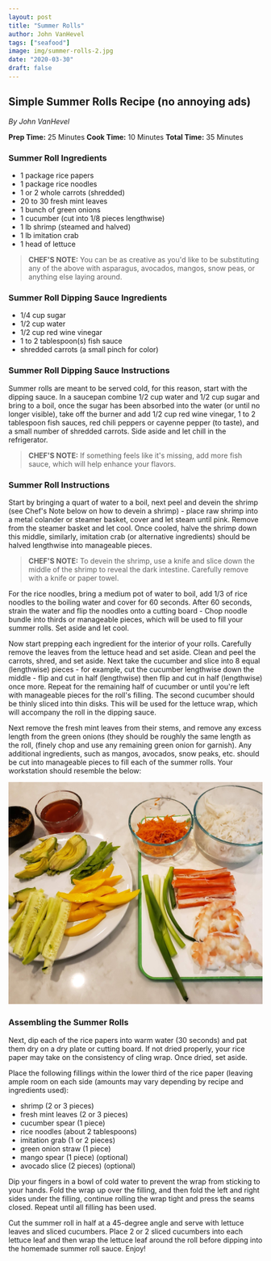 ```yaml
---
layout: post
title: "Summer Rolls"
author: John VanHevel
tags: ["seafood"]
image: img/summer-rolls-2.jpg
date: "2020-03-30"
draft: false
---
```


## Simple Summer Rolls Recipe (no annoying ads) ##

_By John VanHevel_

**Prep Time:** 25 Minutes
**Cook Time:** 10 Minutes
**Total Time:** 35 Minutes

### Summer Roll Ingredients ###

- 1 package rice papers
- 1 package rice noodles
- 1 or 2 whole carrots (shredded)
- 20 to 30 fresh mint leaves
- 1 bunch of green onions
- 1 cucumber (cut into 1/8 pieces lengthwise)
- 1 lb shrimp (steamed and halved)
- 1 lb imitation crab
- 1 head of lettuce

> **CHEF'S NOTE:** You can be as creative as you'd like to be substituting any of the above with asparagus, avocados, mangos, snow peas, or anything else laying around.

### Summer Roll Dipping Sauce Ingredients ###

- 1/4 cup sugar
- 1/2 cup water
- 1/2 cup red wine vinegar
- 1 to 2 tablespoon(s) fish sauce
- shredded carrots (a small pinch for color)

### Summer Roll Dipping Sauce Instructions ###

Summer rolls are meant to be served cold, for this reason, start with the dipping sauce. In a saucepan combine 1/2 cup water and 1/2 cup sugar and bring to a boil, once the sugar has been absorbed into the water (or until no longer visible), take off the burner and add 1/2 cup red wine vinegar, 1 to 2 tablespoon fish sauces, red chili peppers or cayenne pepper (to taste), and a small number of shredded carrots. Side aside and let chill in the refrigerator.

> **CHEF'S NOTE:** If something feels like it's missing, add more fish sauce, which will help enhance your flavors.

### Summer Roll Instructions ###

Start by bringing a quart of water to a boil, next peel and devein the shrimp (see Chef's Note below on how to devein a shrimp) - place raw shrimp into a metal colander or steamer basket, cover and let steam until pink. Remove from the steamer basket and let cool. Once cooled, halve the shrimp down this middle, similarly, imitation crab (or alternative ingredients) should be halved lengthwise into manageable pieces.

> **CHEF'S NOTE:** To devein the shrimp, use a knife and slice down the middle of the shrimp to reveal the dark intestine. Carefully remove with a knife or paper towel.

For the rice noodles, bring a medium pot of water to boil, add 1/3 of rice noodles to the boiling water and cover for 60 seconds. After 60 seconds, strain the water and flip the noodles onto a cutting board - Chop noodle bundle into thirds or manageable pieces, which will be used to fill your summer rolls. Set aside and let cool.

Now start prepping each ingredient for the interior of your rolls. Carefully remove the leaves from the lettuce head and set aside. Clean and peel the carrots, shred, and set aside. Next take the cucumber and slice into 8 equal (lengthwise) pieces - for example, cut the cucumber lengthwise down the middle - flip and cut in half (lengthwise) then flip and cut in half (lengthwise) once more. Repeat for the remaining half of cucumber or until you're left with manageable pieces for the roll's filling. The second cucumber should be thinly sliced into thin disks. This will be used for the lettuce wrap, which will accompany the roll in the dipping sauce.

Next remove the fresh mint leaves from their stems, and remove any excess length from the green onions (they should be roughly the same length as the roll, (finely chop and use any remaining green onion for garnish). Any additional ingredients, such as mangos, avocados, snow peaks, etc. should be cut into manageable pieces to fill each of the summer rolls. Your workstation should resemble the below:

![summer-roll-ingredients displayed on a cutting board](img/summer-roll-workstation-all.jpg)

### Assembling the Summer Rolls ###

Next, dip each of the rice papers into warm water (30 seconds) and pat them dry on a dry plate or cutting board. If not dried properly, your rice paper may take on the consistency of cling wrap. Once dried, set aside.

Place the following fillings within the lower third of the rice paper (leaving ample room on each side (amounts may vary depending by recipe and ingredients used):

- shrimp (2 or 3 pieces)
- fresh mint leaves (2 or 3 pieces)
- cucumber spear (1 piece)
- rice noodles (about 2 tablespoons)
- imitation grab (1 or 2 pieces)
- green onion straw (1 piece)
- mango spear (1 piece) (optional)
- avocado slice (2 pieces) (optional)

Dip your fingers in a bowl of cold water to prevent the wrap from sticking to your hands. Fold the wrap up over the filling, and then fold the left and right sides under the filling, continue rolling the wrap tight and press the seams closed. Repeat until all filling has been used.

Cut the summer roll in half at a 45-degree angle and serve with lettuce leaves and sliced cucumbers. Place 2 or 2 sliced cucumbers into each lettuce leaf and then wrap the lettuce leaf around the roll before dipping into the homemade summer roll sauce. Enjoy!


